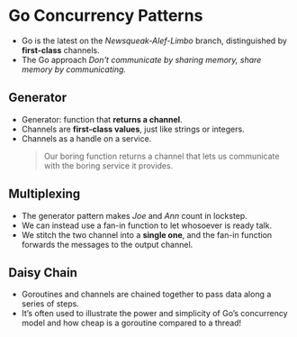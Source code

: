 # Go Concurrency Patterns

- Go is the latest on the _Newsqueak-Alef-Limbo_ branch, distinguished by **first-class** channels.
- The Go approach _Don't communicate by sharing memory, share memory by communicating._

## Generator

- Generator: function that **returns a channel**.
- Channels are **first-class values**, just like strings or integers.
- Channels as a handle on a service.
  > Our boring function returns a channel that lets us communicate with the boring service it provides.

## Multiplexing

- The generator pattern makes _Joe_ and _Ann_ count in lockstep.
- We can instead use a fan-in function to let whosoever is ready talk.
- We stitch the two channel into a **single one**, and the fan-in function forwards the messages to the output channel.

## Daisy Chain

- Goroutines and channels are chained together to pass data along a series of steps.
- It’s often used to illustrate the power and simplicity of Go’s concurrency model and how cheap is a goroutine compared to a thread!
